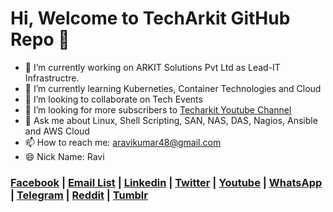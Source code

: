 # Hi, Welcome to TechArkit GitHub Repo 👋


- 🔭 I’m currently working on ARKIT Solutions Pvt Ltd as Lead-IT Infrastructre.
- 🌱 I’m currently learning Kuberneties, Container Technologies and Cloud
- 👯 I’m looking to collaborate on Tech Events
- 🤔 I’m looking for more subscribers to [Techarkit Youtube Channel](https://www.youtube.com/Techarkit?sub_confirmation=1)
- 💬 Ask me about Linux, Shell Scripting, SAN, NAS, DAS, Nagios, Ansible and AWS Cloud
- 📫 How to reach me: aravikumar48@gmail.com
- 😄 Nick Name: Ravi

### [Facebook](https://www.facebook.com/Linuxarkit/) | [Email List](https://feedburner.google.com/fb/a/mailverify?uri=arkit) |  [Linkedin](https://in.linkedin.com/in/aravikumar48) | [Twitter](https://twitter.com/aravikumar48) | [Youtube](https://www.youtube.com/Techarkit?sub_confirmation=1) | [WhatsApp](https://github.com/techarkit/TechArkit-YouTube/blob/master/whatsapp_group.md) | [Telegram](http://bit.ly/linux-telegram) | [Reddit](http://bit.ly/redditark) | [Tumblr](https://www.tumblr.com/blog/aravikumar48)
